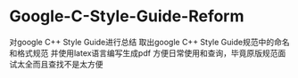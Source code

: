 Google-C-Style-Guide-Reform
===========================
对google C++ Style Guide进行总结
取出google C++ Style Guide规范中的命名和格式规范
并使用latex语言编写生成pdf
方便日常使用和查询，毕竟原版规范面试太全而且查找不是太方便

